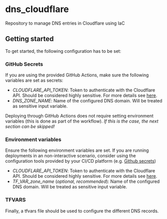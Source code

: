 # dns_cloudflare
Repository to manage DNS entries in Cloudflare using IaC

## Getting started

To get started, the following configuration has to be set:

### GitHub Secrets

If you are using the provided GitHub Actions, make sure the following variables are set as secrets:

- *CLOUDFLARE_API_TOKEN*: Token to authenticate with the Cloudflare API. Should be considered highly sensitive. For more details see [here](https://developers.cloudflare.com/fundamentals/api/get-started/create-token/).
- *DNS_ZONE_NAME*: Name of the configured DNS domain. Will be treated as sensitive input variable.

Deploying through GitHub Actions does not require setting environment variables (this is done as part of the workflow).
*If this is the case, the next section can be skipped!*

### Environment variables

Ensure the following environment variables are set.
If you are running deployments in an non-interactive scenario, consider using the configuration tools provided by your CI/CD platform (e.g. [Github secrets](https://docs.github.com/en/actions/security-for-github-actions/security-guides/using-secrets-in-github-actions))

- *CLOUDFLARE_API_TOKEN*: Token to authenticate with the Cloudflare API. Should be considered highly sensitive. For more details see [here](https://developers.cloudflare.com/fundamentals/api/get-started/create-token/).
- *TF_VAR_zone_name* (_optional, recommended_): Name of the configured DNS domain. Will be treated as sensitive input variable.

### TFVARS

Finally, a tfvars file should be used to configure the different DNS records.